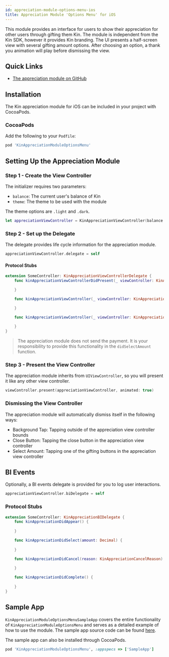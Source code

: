 ```yaml
---
id: appreciation-module-options-menu-ios
title: Appreciation Module 'Options Menu' for iOS
---
```


This module provides an interface for users to show their appreciation for other users through gifting them Kin. The module is independent from the Kin SDK, however it provides Kin branding. The UI presents a half-screen view with several gifting amount options. After choosing an option, a thank you animation will play before dismissing the view.

## Quick Links

- [The appreciation module on GitHub](https://github.com/kinecosystem/kin-appreciation-module-options-menu-ios)

## Installation

The Kin appreciation module for iOS can be included in your project with CocoaPods.

### CocoaPods

Add the following to your `Podfile`:

```ruby
pod 'KinAppreciationModuleOptionsMenu'
```

## Setting Up the Appreciation Module

### Step 1 - Create the View Controller

The initializer requires two parameters:
- `balance`: The current user's balance of Kin
- `theme`: The theme to be used with the module

The theme options are `.light` and `.dark`.

```swift
let appreciationViewController = KinAppreciationViewController(balance: 100, theme: .light)
```

### Step 2 - Set up the Delegate

The delegate provides life cycle information for the appreciation module.

```swift
appreciationViewController.delegate = self
```

#### Protocol Stubs

```swift
extension SomeController: KinAppreciationViewControllerDelegate {
    func kinAppreciationViewControllerDidPresent(_ viewController: KinAppreciationViewController) {

    }

    func kinAppreciationViewController(_ viewController: KinAppreciationViewController, didDismissWith reason: KinAppreciationCancelReason) {

    }

    func kinAppreciationViewController(_ viewController: KinAppreciationViewController, didSelect amount: Decimal) {
        
    }
}
```

> The appreciation module does not send the payment. It is your responsibility to provide this functionality in the `didSelectAmount` function.

### Step 3 - Present the View Controller

The appreciation module inherits from `UIViewController`, so you will present it like any other view controller.

```swift
viewController.present(appreciationViewController, animated: true)
```

### Dismissing the View Controller

The appreciation module will automatically dismiss itself in the following ways:

- Background Tap: Tapping outside of the appreciation view controller bounds
- Close Button: Tapping the close button in the appreciation view controller
- Select Amount: Tapping one of the gifting buttons in the appreciation view controller

## BI Events

Optionally, a BI events delegate is provided for you to log user interactions.

```swift
appreciationViewController.biDelegate = self
```

### Protocol Stubs

```swift
extension SomeController: KinAppreciationBIDelegate {
    func kinAppreciationDidAppear() {
        
    }

    func kinAppreciationDidSelect(amount: Decimal) {
        
    }

    func kinAppreciationDidCancel(reason: KinAppreciationCancelReason) {
        
    }

    func kinAppreciationDidComplete() {
        
    }
}
```

## Sample App

`KinAppreciationModuleOptionsMenuSampleApp` covers the entire functionality of `KinAppreciationModuleOptionsMenu` and serves as a detailed example of how to use the module. The sample app source code can be found [here](https://github.com/kinecosystem/kin-appreciation-module-options-menu-ios/tree/master/KinAppreciationModuleOptionsMenuSampleApp).

The sample app can also be installed through CocoaPods.

```ruby
pod 'KinAppreciationModuleOptionsMenu', :appspecs => ['SampleApp']
```
